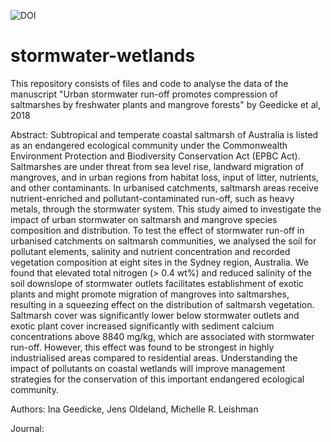 ![DOI](https://zenodo.org/badge/130875569.svg)

# stormwater-wetlands
This repository consists of files and code to analyse the data of the manuscript "Urban stormwater run-off promotes compression of saltmarshes by freshwater plants and mangrove forests" by Geedicke et al, 2018

Abstract:
Subtropical and temperate coastal saltmarsh of Australia is listed as an endangered ecological community under the Commonwealth Environment Protection and Biodiversity Conservation Act (EPBC Act). Saltmarshes are under threat from sea level rise, landward migration of mangroves, and in urban regions from habitat loss, input of litter, nutrients, and other contaminants. In urbanised catchments, saltmarsh areas receive nutrient-enriched and pollutant-contaminated run-off, such as heavy metals, through the stormwater system. This study aimed to investigate the impact of urban stormwater on saltmarsh and mangrove species composition and distribution. To test the effect of stormwater run-off in urbanised catchments on saltmarsh communities, we analysed the soil for pollutant elements, salinity and nutrient concentration and recorded vegetation composition at eight sites in the Sydney region, Australia. We found that elevated total nitrogen (> 0.4 wt%) and reduced salinity of the soil downslope of stormwater outlets facilitates establishment of exotic plants and might promote migration of mangroves into saltmarshes, resulting in a squeezing effect on the distribution of saltmarsh vegetation. Saltmarsh cover was significantly lower below stormwater outlets and exotic plant cover increased significantly with sediment calcium concentrations above 8840 mg/kg, which are associated with stormwater run-off. However, this effect was found to be strongest in highly industrialised areas compared to residential areas. Understanding the impact of pollutants on coastal wetlands will improve management strategies for the conservation of this important endangered ecological community.

Authors:
Ina Geedicke, Jens Oldeland, Michelle R. Leishman

Journal:



